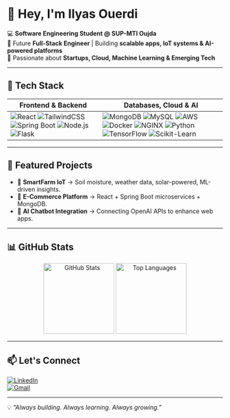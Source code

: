 # 👋 Hey, I'm Ilyas Ouerdi  

💻 **Software Engineering Student @ SUP-MTI Oujda**  
🚀 Future **Full-Stack Engineer** | Building **scalable apps, IoT systems & AI-powered platforms**  
🌱 Passionate about **Startups, Cloud, Machine Learning & Emerging Tech**  

---

## 🔧 Tech Stack  

**Frontend & Backend** | **Databases, Cloud & AI**  
--- | ---  
![React](https://img.shields.io/badge/React-20232A?logo=react&logoColor=61DAFB&style=for-the-badge) ![TailwindCSS](https://img.shields.io/badge/Tailwind_CSS-38B2AC?logo=tailwind-css&logoColor=white&style=for-the-badge) ![Spring Boot](https://img.shields.io/badge/Spring_Boot-6DB33F?logo=spring-boot&logoColor=white&style=for-the-badge) ![Node.js](https://img.shields.io/badge/Node.js-43853D?logo=node.js&logoColor=white&style=for-the-badge) ![Flask](https://img.shields.io/badge/Flask-000000?logo=flask&logoColor=white&style=for-the-badge) | ![MongoDB](https://img.shields.io/badge/MongoDB-4EA94B?logo=mongodb&logoColor=white&style=for-the-badge) ![MySQL](https://img.shields.io/badge/MySQL-005C84?logo=mysql&logoColor=white&style=for-the-badge) ![AWS](https://img.shields.io/badge/AWS-232F3E?logo=amazon-aws&logoColor=FF9900&style=for-the-badge) ![Docker](https://img.shields.io/badge/Docker-2496ED?logo=docker&logoColor=white&style=for-the-badge) ![NGINX](https://img.shields.io/badge/NGINX-009639?logo=nginx&logoColor=white&style=for-the-badge) ![Python](https://img.shields.io/badge/Python-3776AB?logo=python&logoColor=white&style=for-the-badge) ![TensorFlow](https://img.shields.io/badge/TensorFlow-FF6F00?logo=tensorflow&logoColor=white&style=for-the-badge) ![Scikit-Learn](https://img.shields.io/badge/scikit--learn-F7931E?logo=scikit-learn&logoColor=white&style=for-the-badge)  


---

## 🚀 Featured Projects  

- 🌱 **SmartFarm IoT** → Soil moisture, weather data, solar-powered, ML-driven insights.  
- 🛒 **E-Commerce Platform** → React + Spring Boot microservices + MongoDB.  
- 🤖 **AI Chatbot Integration** → Connecting OpenAI APIs to enhance web apps.  

---

## 📊 GitHub Stats  

<p align="center">
  <img src="https://github-readme-stats.vercel.app/api?username=ilyasOuerdi&show_icons=true&theme=radical" alt="GitHub Stats" height="165"/>
  <img src="https://github-readme-stats.vercel.app/api/top-langs/?username=ilyasOuerdi&layout=compact&theme=radical" alt="Top Languages" height="165"/>
</p>  

---

## 📫 Let's Connect  

[![LinkedIn](https://img.shields.io/badge/LinkedIn-0077B5?logo=linkedin&logoColor=white&style=for-the-badge)](https://linkedin.com/in/yourlinkedin)  
[![Gmail](https://img.shields.io/badge/Gmail-D14836?logo=gmail&logoColor=white&style=for-the-badge)](mailto:yourmail@gmail.com)  

---

💡 *“Always building. Always learning. Always growing.”*  
